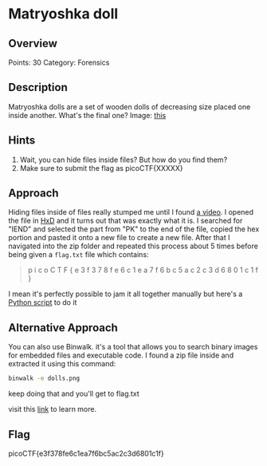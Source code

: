 # Matryoshka doll

## Overview

Points: 30
Category: Forensics

## Description

Matryoshka dolls are a set of wooden dolls of decreasing size placed one inside another. What's the final one? Image: [this](./dolls.jpg)

## Hints

1. Wait, you can hide files inside files? But how do you find them?
2. Make sure to submit the flag as picoCTF{XXXXX}

## Approach

Hiding files inside of files really stumped me until I found [a video](https://youtu.be/KUZVIBXfoeA?t=221). I opened the file in [HxD](https://mh-nexus.de/en/hxd/) and it turns out that was exactly what it is. I searched for "IEND" and selected the part from "PK" to the end of the file, copied the hex portion and pasted it onto a new file to create a new file. After that I navigated into the zip folder and repeated this process about 5 times before being given a `flag.txt` file which contains:

> p i c o C T F { e 3 f 3 7 8 f e 6 c 1 e a 7 f 6 b c 5 a c 2 c 3 d 6 8 0 1 c 1 f }

I mean it's perfectly possible to jam it all together manually but here's a [Python script](./script.py) to do it

## Alternative Approach

You can also use Binwalk. it's a tool that allows you to search binary images for embedded files and executable code. I found a zip file inside and extracted it using this command:
```bash
binwalk -e dolls.png
```
keep doing that and you'll get to flag.txt

visit this [link](https://infosecwriteups.com/beginners-ctf-guide-finding-hidden-data-in-images-e3be9e34ae0d) to learn more.

## Flag

picoCTF{e3f378fe6c1ea7f6bc5ac2c3d6801c1f}
